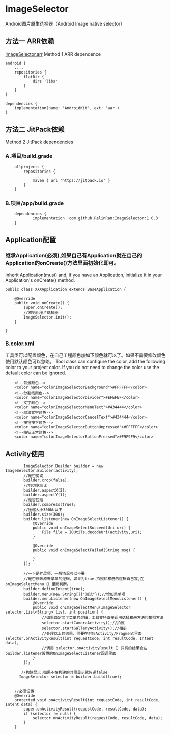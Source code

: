 # ImageSelector
Android图片原生选择器（Android Image native selector）

## 方法一  ARR依赖
[ImageSelector.arr](https://github.com/RelinRan/ImageSelector/blob/master/ImageSelector.aar)
Method 1 ARR dependence
```
android {
    ....
    repositories {
        flatDir {
            dirs 'libs'
        }
    }
}

dependencies {
    implementation(name: 'AndroidKit', ext: 'aar')
}

```

## 方法二   JitPack依赖
Method 2 JitPack dependencies
### A.项目/build.grade
```
	allprojects {
		repositories {
			...
			maven { url 'https://jitpack.io' }
		}
	}
```
### B.项目/app/build.grade
```
	dependencies {
	        implementation 'com.github.RelinRan:ImageSelector:1.0.3'
	}
```


## Application配置

### 继承Application(必须),如果自己有Application就在自己的Application的onCreate()方法里面初始化即可。
Inherit Application(must) and, if you have an Application, initialize it in your Application's onCreate() method.
```
public class XXXApplication extends BaseApplication {

    @Override
    public void onCreate() {
        super.onCreate();
        //初始化图片选择器
        ImageSelector.init();
    }

}
```
### B.color.xml
工具类可以配置颜色，在自己工程颜色加如下颜色就可以了。如果不需要修改颜色使用默认颜色可以忽略。
Tool class can configure the color, add the following color to your project color. If you do not need to change the color use the default color can be ignored.
```
    <!--背景颜色-->
    <color name="colorImageSelectorBackground">#FFFFFF</color>
    <!--分割线颜色-->
    <color name="colorImageSelectorDivider">#EFEFEF</color>
    <!--文字颜色-->
    <color name="colorImageSelectorMenuText">#434444</color>
    <!--取消文字颜色-->
    <color name="colorImageSelectorCancelText">#434444</color>
    <!--按钮按下颜色-->
    <color name="colorImageSelectorButtonUnpressed">#FFFFFF</color>
    <!--按钮正常颜色-->
    <color name="colorImageSelectorButtonPressed">#F9F9F9</color>
```

## Activity使用
```
        ImageSelector.Builder builder = new ImageSelector.Builder(activity);
        //是否剪切
        builder.crop(false);
        //剪切宽高比
        builder.aspectX(2);
        builder.aspectY(1);
        //是否压缩
        builder.compress(true);
        //压缩大小300kb以下
        builder.size(300);
        builder.listener(new OnImageSelectListener() {
            @Override
            public void onImageSelectSucceed(Uri uri) {
                File file = IOUtils.decodeUri(activity,uri);
            }

            @Override
            public void onImageSelectFailed(String msg) {

            }
        });

        //一下是扩展项，一般情况可以不要
        //是否修改原来菜单的逻辑，如果为true,拍照和相册的逻辑自己写,在onImageSelectMenu（）里面判断。
        builder.defineIntent(true);
        builder.menu(new String[]{"测试"});//增加菜单项
        builder.menuListener(new OnImageSelectMenuListener() {
            @Override
            public void onImageSelectMenu(ImageSelector selector,List<String> list, int position) {
                //如果自定义了菜单的逻辑，工具支持直接调用选择相册方法和拍照方法
                selector.startCameraActivity();//拍照
                selector.startGalleryActivity();//相册
                //处理以上的结果，需要在对应Activity/Fragment里面 selector.onActivityResult(int requestCode, int resultCode, Intent data),
                //调用 selector.onActivityResult（）只有的结果会在builder.listener设置的OnImageSelectListener回调里面
            }
        });

       //构建显示,如果不在构建的时候显示就传递false
      ImageSelector selector = builder.build(true);


    //必须设置
    @Override
    protected void onActivityResult(int requestCode, int resultCode, Intent data) {
        super.onActivityResult(requestCode, resultCode, data);
        if (selector != null) {
            selector.onActivityResult(requestCode, resultCode, data);
        }
    }

```

